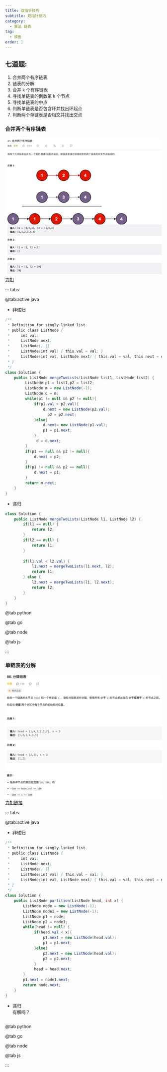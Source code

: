 ```yaml
---
title: 双指针技巧
subtitle: 双指针技巧
category:
  - 算法 链表
tag:
  - 摸鱼
order: 1
---
```


## 七道题:
1. 合并两个有序链表
2. 链表的分解
3. 合并 k 个有序链表
4. 寻找单链表的倒数第 k 个节点
5. 寻找单链表的中点
6. 判断单链表是否包含环并找出环起点
7. 判断两个单链表是否相交并找出交点


### 合并两个有序链表
![合并两个有序链表](../image/image.png)
[力扣](https://leetcode.cn/problems/merge-two-sorted-lists/)


::: tabs

@tab:active java

<!-- tab 1 内容 -->
- 非递归
``` java
/**
 * Definition for singly-linked list.
 * public class ListNode {
 *     int val;
 *     ListNode next;
 *     ListNode() {}
 *     ListNode(int val) { this.val = val; }
 *     ListNode(int val, ListNode next) { this.val = val; this.next = next; }
 * }
 */
class Solution {
    public ListNode mergeTwoLists(ListNode list1, ListNode list2) {
         ListNode p1 = list1,p2 = list2;
         ListNode m = new ListNode(-1);
         ListNode d = m;
         while(p1 != null && p2 != null){
             if(p1.val > p2.val){
                 d.next = new ListNode(p2.val);
                   p2 = p2.next;
             }else{
                 d.next= new ListNode(p1.val);
                 p1 = p1.next;
             }
              d = d.next;
         }
         if(p1 == null && p2 != null){
             d.next = p2;
         }
         if(p1 != null && p2 == null){
             d.next = p1;
         }
         return m.next;
    }
}
```
- 递归
``` java
class Solution {
    public ListNode mergeTwoLists(ListNode l1, ListNode l2) {
        if(l1 == null) {
            return l2;
        }
        if(l2 == null) {
            return l1;
        }

        if(l1.val < l2.val) {
            l1.next = mergeTwoLists(l1.next, l2);
            return l1;
        } else {
            l2.next = mergeTwoLists(l1, l2.next);
            return l2;
        }
    }
}
```
@tab python

<!-- tab 2 内容 -->

@tab go

<!-- tab 3 将会被默认激活 -->

<!-- tab 3 内容 -->
@tab node

@tab js

:::

### 单链表的分解

![分隔链表](../image/%E5%88%86%E9%9A%94%E9%93%BE%E8%A1%A8.png)
[力扣链接](https://leetcode.cn/problems/partition-list/)

::: tabs

@tab:active java

<!-- tab 1 内容 -->
- 非递归
``` java
/**
 * Definition for singly-linked list.
 * public class ListNode {
 *     int val;
 *     ListNode next;
 *     ListNode() {}
 *     ListNode(int val) { this.val = val; }
 *     ListNode(int val, ListNode next) { this.val = val; this.next = next; }
 * }
 */
class Solution {
    public ListNode partition(ListNode head, int x) {
        ListNode node = new ListNode(-1);
        ListNode node1 = new ListNode(-1);
        ListNode p1 = node;
        ListNode p2 = node1;
        while(head != null) {
             if(head.val < x){
                 p1.next = new ListNode(head.val);
                 p1 = p1.next;
             }else{
                 p2.next = new ListNode(head.val);
                 p2 = p2.next;
             }
             head = head.next;
        }
        p1.next = node1.next;
        return node.next;
    }
}
```
- 递归  
有解吗？
``` 
```
@tab python

<!-- tab 2 内容 -->

@tab go

<!-- tab 3 将会被默认激活 -->

<!-- tab 3 内容 -->
@tab node

@tab js

:::
